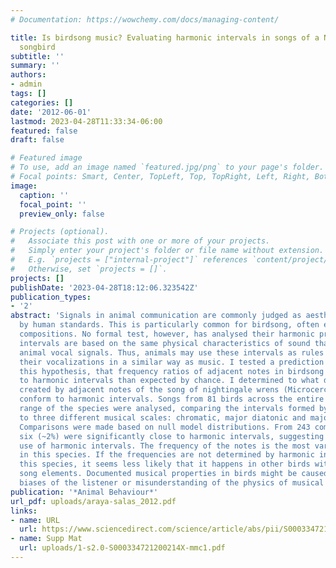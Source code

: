 ```yaml
---
# Documentation: https://wowchemy.com/docs/managing-content/

title: Is birdsong music? Evaluating harmonic intervals in songs of a Neotropical
  songbird
subtitle: ''
summary: ''
authors:
- admin
tags: []
categories: []
date: '2012-06-01'
lastmod: 2023-04-28T11:33:34-06:00
featured: false
draft: false

# Featured image
# To use, add an image named `featured.jpg/png` to your page's folder.
# Focal points: Smart, Center, TopLeft, Top, TopRight, Left, Right, BottomLeft, Bottom, BottomRight.
image:
  caption: ''
  focal_point: ''
  preview_only: false

# Projects (optional).
#   Associate this post with one or more of your projects.
#   Simply enter your project's folder or file name without extension.
#   E.g. `projects = ["internal-project"]` references `content/project/deep-learning/index.md`.
#   Otherwise, set `projects = []`.
projects: []
publishDate: '2023-04-28T18:12:06.323542Z'
publication_types:
- '2'
abstract: 'Signals in animal communication are commonly judged as aesthetically appealing
  by human standards. This is particularly common for birdsong, often equated to musical
  compositions. No formal test, however, has analysed their harmonic properties. Musical
  intervals are based on the same physical characteristics of sound that underlie
  animal vocal signals. Thus, animals may use these intervals as rules to organize
  their vocalizations in a similar way as music. I tested a prediction derived from
  this hypothesis, that frequency ratios of adjacent notes in birdsong are closer
  to harmonic intervals than expected by chance. I determined to what degree the intervals
  created by adjacent notes of the song of nightingale wrens (Microcerculus philomela)
  conform to harmonic intervals. Songs from 81 birds across the entire distribution
  range of the species were analysed, comparing the intervals formed by adjacent notes
  to three different musical scales: chromatic, major diatonic and major pentatonic.
  Comparisons were made based on null model distributions. From 243 comparisons, only
  six (~2%) were significantly close to harmonic intervals, suggesting no consistent
  use of harmonic intervals. The frequency of the notes is the most varying song parameter
  in this species. If the frequencies are not determined by harmonic intervals in
  this species, it seems less likely that it happens in other birds with more complex
  song elements. Documented musical properties in birds might be caused by cultural
  biases of the listener or misunderstanding of the physics of musical compositions.'
publication: '*Animal Behaviour*'
url_pdf: uploads/araya-salas_2012.pdf
links:
- name: URL
  url: https://www.sciencedirect.com/science/article/abs/pii/S000334721200214X?casa_token=lpsrDKO6agAAAAAA:GlbhNZ2j872MblH3we5XRSxNKqbHH7s2N1OnW9JP2GTW2MdF9a1WLjhlMEUkWGj3w9BGElW4Z71x
- name: Supp Mat
  url: uploads/1-s2.0-S000334721200214X-mmc1.pdf
---
```

